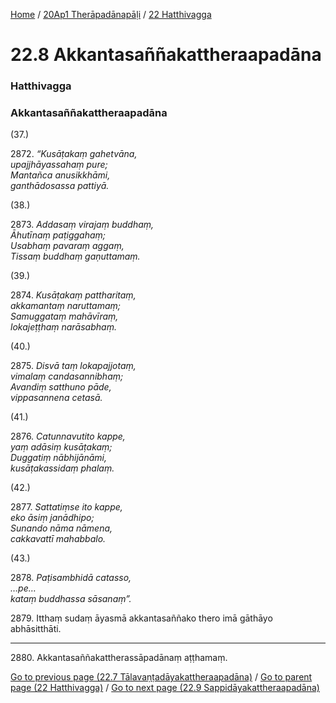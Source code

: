 
[Home](/) / [20Ap1 Therāpadānapāḷi](../../20Ap1.md) / [22 Hatthivagga](../22.md)

# 22.8 Akkantasaññakattheraapadāna

### Hatthivagga

### Akkantasaññakattheraapadāna

(37.)

2872\. _“Kusāṭakaṃ gahetvāna,_  
_upajjhāyassahaṃ pure;_  
_Mantañca anusikkhāmi,_  
_ganthādosassa pattiyā._  


(38.)

2873\. _Addasaṃ virajaṃ buddhaṃ,_  
_Āhutīnaṃ paṭiggahaṃ;_  
_Usabhaṃ pavaraṃ aggaṃ,_  
_Tissaṃ buddhaṃ gaṇuttamaṃ._  


(39.)

2874\. _Kusāṭakaṃ pattharitaṃ,_  
_akkamantaṃ naruttamaṃ;_  
_Samuggataṃ mahāvīraṃ,_  
_lokajeṭṭhaṃ narāsabhaṃ._  


(40.)

2875\. _Disvā taṃ lokapajjotaṃ,_  
_vimalaṃ candasannibhaṃ;_  
_Avandiṃ satthuno pāde,_  
_vippasannena cetasā._  


(41.)

2876\. _Catunnavutito kappe,_  
_yaṃ adāsiṃ kusāṭakaṃ;_  
_Duggatiṃ nābhijānāmi,_  
_kusāṭakassidaṃ phalaṃ._  


(42.)

2877\. _Sattatiṃse ito kappe,_  
_eko āsiṃ janādhipo;_  
_Sunando nāma nāmena,_  
_cakkavattī mahabbalo._  


(43.)

2878\. _Paṭisambhidā catasso,_  
_…pe…_  
_kataṃ buddhassa sāsanaṃ”._  


2879\. Itthaṃ sudaṃ āyasmā akkantasaññako thero imā gāthāyo abhāsitthāti.

---

2880\. Akkantasaññakattherassāpadānaṃ aṭṭhamaṃ.



[Go to previous page (22.7 Tālavaṇṭadāyakattheraapadāna)](22.7.md) / [Go to parent page (22 Hatthivagga)](../22.md) / [Go to next page (22.9 Sappidāyakattheraapadāna)](22.9.md)


